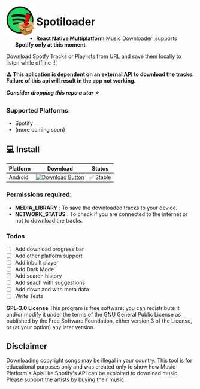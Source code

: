 <a href="https://github.com/jabedzaman/spotiloader"><img src="/assets/iconlarge.png" align="left" height="80" width="80" ></a>
# Spotiloader
- **React Native Multiplatform** Music Downloader ,supports **Spotify only at this moment**. <br/>


Download Spotfy Tracks or Playlists from URL and save them locally to listen while offline !!! 

**⚠️ This aplication is dependent on an external API to download the tracks. Failure of this api will result in the app not working.**

***Consider dropping this repo a star ⭐***

### Supported Platforms:

- Spotify
- (more coming soon)


## 💻 Install 

| Platform | Download | Status |
|----------|----------|--------|
| Android    |[![Download Button](https://img.shields.io/github/v/release/jabedzaman/spotiloader?color=7885FF&label=Android-Apk&logo=android&style=for-the-badge)](https://github.com/jabedzaman/)| ✅ Stable | 

### Permissions required:

- **MEDIA_LIBRARY** : To save the downloaded tracks to your device.
- **NETWORK_STATUS** : To check if you are connected to the internet or not to download the tracks.

### Todos 

- [ ] Add download progress bar
- [ ] Add other platform support
- [ ]  Add inbuilt player
- [ ]  Add Dark Mode
- [ ]  Add search history
- [ ]  Add seach with suggestions
- [ ]   Add downlaod with meta data
- [ ]  Write Tests

**GPL-3.0 License**
This program is free software: you can redistribute it and/or modify it under the terms of the GNU General Public License as published by the Free Software Foundation, either version 3 of the License, or (at your option) any later version.

## Disclaimer

Downloading copyright songs may be illegal in your country. This tool is for educational purposes only and was created only to show how Music Platform's Apis like Spotify's API can be exploited to download music. Please support the artists by buying their music.